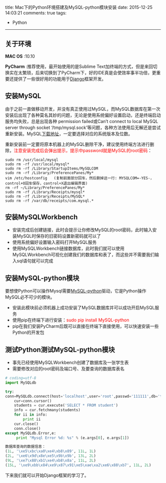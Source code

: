 title: Mac下的Python环境搭建及MySQL-python模块安装
date: 2015-12-25 14:03:21
comments: true
tags:
- Python
---

## 关于环境
**MAC OS** :10.10

**PyCharm**  :推荐使用，最开始使用的是Sublime Text加终端的方式，但是来回切换实在太繁琐，后来切换到了PyCharm下，好的IDE真是会使效率事半功倍，更重要还提供了一些很好用的功能用于[Django](https://www.djangoproject.com/)框架开发。

## 安装MySQL
由于之前一直做移动开发，并没有真正使用过MySQL，而MySQL数据库在第一次安装后出现了各种莫名其妙的问题，无论是使用系统偏好设置启动，还是终端启动服务均失败，总是出现各种 <a name="fenced-code-block">permission failed或Can’t connect to local MySQL server through socket ‘/tmp/mysql.sock’</a>等问题，各种方法使用后无解还是尝试重新安装。MySQL[下载地址](http://dev.mysql.com/downloads/mysql/)，一定要选择对应的系统版本及位数。

重新安装前一定要将原本机器上的MySQL删除干净，建议使用终端方法进行删除，<font color=red>注意安装完成后会弹出提示，提示中password就是MySQL的root密码</font>：

```
sudo rm /usr/local/mysql
sudo rm -rf /usr/local/mysql*
sudo rm -rf /Library/StartupItems/MySQLCOM
sudo rm -rf /Library/PreferencePanes/My*
vim /etc/hostconfig   (复制前面部分回车，然后删掉这一行: MYSQLCOM=-YES-，control+O回车保存，control+X退出编辑界面)  
rm -rf ~/Library/PreferencePanes/My*
sudo rm -rf /Library/Receipts/mysql*
sudo rm -rf /Library/Receipts/MySQL*
sudo rm -rf /var/db/receipts/com.mysql.*
```

<!-- more -->

## 安装MySQLWorkbench
* 安装完成后创建链接，此时会提示让你修改MySQL的root密码，此时输入安装MySQL时保存的旧密码设置新密码就可以了
* 使用系统偏好设置输入密码打开MySQL服务
* 使用MySQLWorkbench链接数据库，此时我们就可以使用MySQLWorkbench可视化创建我们的数据库和表了，而这些并不需要我们输入sql语句就可以完成

## 安装MySQL-python模块
要想使Python可以操作Mysql需要[MySQL-python](https://pypi.python.org/pypi/MySQL-python/)驱动，它是Python操作MySQL必不可少的模块。

* 安装此模块前必须机器上成功安装了MySQL数据库并可以成功开启MySQL服务
* 使用pip在终端下进行安装：<font color=red>sudo pip install MySQL-python</font>
* pip在我们安装PyCharm后既可以直接在终端下直接使用，可以快速安装一些Python的开发包

## 测试Python测试MySQL-python模块
* 事先已经使用MySQLWorkbench创建了数据库及一张学生表
* 需要修改对应的root密码及端口号、及要查询的数据库表名

```python
# coding=utf-8
import MySQLdb

try:
conn=MySQLdb.connect(host='localhost',user='root',passwd='111111',db='test',port=3306)
    cur=conn.cursor()
    students = cur.execute('SELECT * FROM student')
    info = cur.fetchmany(students)
    for ii in info:
        print ii
    cur.close()
    conn.close()
except MySQLdb.Error,e:
     print "Mysql Error %d: %s" % (e.args[0], e.args[1])

数据库查询的数据信息：
(1L, '\xe5\xbc\xa0\xe4\xb8\x89', 11L, 1L)
(2L, '\xe6\x9d\x8e\xe5\x9b\x9b', 13L, 2L)
(9L, '\xe7\x88\xb1\xe4\xb8\x8a', 11L, 2L)
(15L, '\xe9\xbb\x84\xe9\x87\x91\xe5\xae\xa2\xe6\x88\xb7', 11L, 2L)
```

下来我们就可以开始Django框架的学习了。


